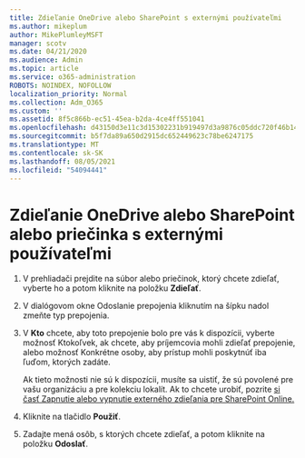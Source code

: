 ```yaml
---
title: Zdieľanie OneDrive alebo SharePoint s externými používateľmi
ms.author: mikeplum
author: MikePlumleyMSFT
manager: scotv
ms.date: 04/21/2020
ms.audience: Admin
ms.topic: article
ms.service: o365-administration
ROBOTS: NOINDEX, NOFOLLOW
localization_priority: Normal
ms.collection: Adm_O365
ms.custom: ''
ms.assetid: 8f5c866b-ec51-45ea-b2da-4ce4ff551041
ms.openlocfilehash: d43150d3e11c3d15302231b919497d3a9876c05ddc720f46b1428d1f6f09eeb3
ms.sourcegitcommit: b5f7da89a650d2915dc652449623c78be6247175
ms.translationtype: MT
ms.contentlocale: sk-SK
ms.lasthandoff: 08/05/2021
ms.locfileid: "54094441"
---
```

# <a name="share-a-onedrive-or-sharepoint-file-or-folder-with-external-users"></a>Zdieľanie OneDrive alebo SharePoint alebo priečinka s externými používateľmi

1. V prehliadači prejdite na súbor alebo priečinok, ktorý chcete zdieľať, vyberte ho a potom kliknite na položku **Zdieľať**.
    
2. V dialógovom okne Odoslanie prepojenia kliknutím na šípku nadol zmeňte typ prepojenia.
    
3. V **Kto** chcete, aby toto prepojenie bolo  pre vás k dispozícii, vyberte možnosť  Ktokoľvek, ak chcete, aby príjemcovia mohli zdieľať prepojenie, alebo možnosť Konkrétne osoby, aby prístup mohli poskytnúť iba ľuďom, ktorých zadáte. 
    
    Ak tieto možnosti nie sú k dispozícii, musíte sa uistiť, že sú povolené pre vašu organizáciu a pre kolekciu lokalít. Ak to chcete urobiť, pozrite [si časť Zapnutie alebo vypnutie externého zdieľania pre SharePoint Online.](https://go.microsoft.com/fwlink/?linkid=866426)
    
4. Kliknite na tlačidlo **Použiť**.
    
5. Zadajte mená osôb, s ktorých chcete zdieľať, a potom kliknite na položku **Odoslať**.
    

